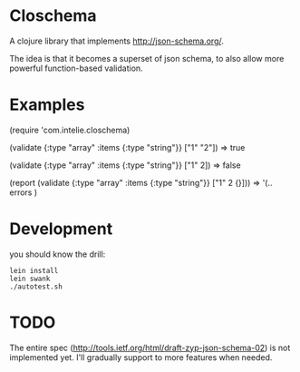 Closchema
=========

A clojure library that implements http://json-schema.org/.

The idea is that it becomes a superset of json schema, to also allow more powerful function-based validation.


Examples
===============

(require 'com.intelie.closchema)


(validate {:type "array" :items {:type "string"}} ["1" "2"])
=> true


(validate {:type "array" :items {:type "string"}} ["1" 2])
=> false

(report 
  (validate {:type "array" :items {:type "string"}} ["1" 2 {}]))
=> '(.. errors )





Development
===========
you should know the drill:

	lein install
	lein swank 
	./autotest.sh


TODO
====
The entire spec (http://tools.ietf.org/html/draft-zyp-json-schema-02) is not implemented yet. I'll gradually support to more features when needed.
